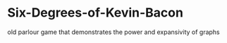 # Six-Degrees-of-Kevin-Bacon
old parlour game that demonstrates the power and expansivity of graphs
